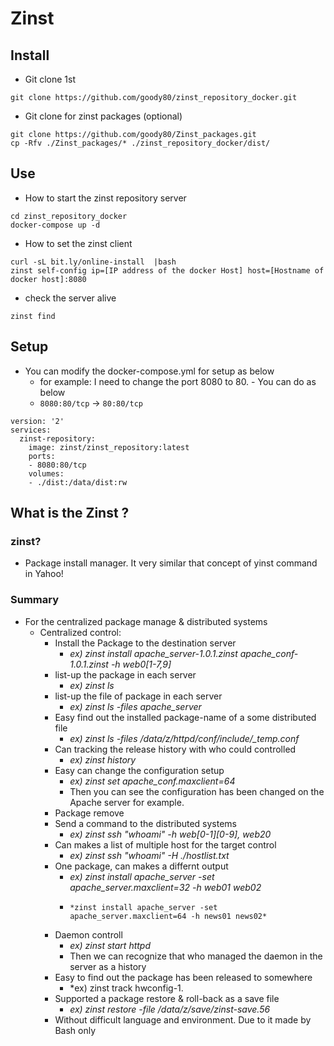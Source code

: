 
# Zinst
## Install
* Git clone 1st
```
git clone https://github.com/goody80/zinst_repository_docker.git
```

* Git clone for zinst packages (optional)
```
git clone https://github.com/goody80/Zinst_packages.git
cp -Rfv ./Zinst_packages/* ./zinst_repository_docker/dist/
```


## Use
* How to start the zinst repository server
```
cd zinst_repository_docker
docker-compose up -d
```

* How to set the zinst client
```
curl -sL bit.ly/online-install  |bash
zinst self-config ip=[IP address of the docker Host] host=[Hostname of docker host]:8080
```

* check the server alive
```
zinst find
```

## Setup
* You can modify the docker-compose.yml for setup as below
    * for example: I need to change the port 8080 to 80. - You can do as below
    * `8080:80/tcp` -> `80:80/tcp`

```
version: '2'
services:
  zinst-repository:
    image: zinst/zinst_repository:latest
    ports:
    - 8080:80/tcp
    volumes:
    - ./dist:/data/dist:rw
```

## What is the Zinst ?
### zinst?
* Package install manager. It very similar that concept of yinst command in Yahoo!

### Summary
* For the centralized package manage & distributed systems
  * Centralized control:
    * Install the Package to the destination server 
      * *ex) zinst install apache_server-1.0.1.zinst apache_conf-1.0.1.zinst -h web0[1-7,9]* 
    * list-up the package in each server 
      * *ex) zinst ls*
    * list-up the file of package in each server 
      * *ex) zinst ls -files apache_server*
    * Easy find out the installed package-name of a some distributed file 
      * *ex) zinst ls -files /data/z/httpd/conf/include/_temp.conf*
    * Can tracking the release history with who could controlled
      * *ex) zinst history*
    * Easy can change the configuration setup 
      * *ex) zinst set apache_conf.maxclient=64*
      * Then you can see the configuration has been changed on the Apache server for example.
    * Package remove
    * Send a command to the distributed systems
      * *ex) zinst ssh "whoami" -h web[0-1][0-9], web20*
    * Can makes a list of multiple host for the target control
      * *ex) zinst ssh "whoami" -H ./hostlist.txt* 
    * One package, can makes a differnt output
      * *ex) zinst install apache_server -set apache_server.maxclient=32 -h web01 web02*
      *     *zinst install apache_server -set apache_server.maxclient=64 -h news01 news02*
    * Daemon controll
      * *ex) zinst start httpd*
      * Then we can recognize that who managed the daemon in the server as a history
    * Easy to find out the package has been released to somewhere
      * *ex) zinst track hwconfig-1.
    * Supported a package restore & roll-back as a save file
      * *ex) zinst restore -file /data/z/save/zinst-save.56*
    * Without difficult language and environment. Due to it made by Bash only
